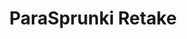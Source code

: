 ---
slug: parasprunki-retake-2126
title: ParaSprunki Retake
description: "ParaSprunki Retake is an exciting online game. Play for free directly in your browser!"
icon: /images/popular_mods/ParaSprunki Retake.png
url: https://wowtbc.net/sprunkin/parasite-retake/index.html
previewImage: /images/popular_mods/ParaSprunki Retake.png
type: popular mods

# SEO配置
seo:
  title: "ParaSprunki Retake - Play Free Online Game | Fun Browser Games"
  description: "ParaSprunki Retake - Play this fun online game for free in your browser. No download required!"
  ogImage: "/images/popular_mods/ParaSprunki Retake.png"
  keywords: "parasprunki-retake-2126, online game, browser game, free game, popular mods game, play online"

videoUrls:
  - https://www.youtube.com/embed/example1
  - https://www.youtube.com/embed/example2

whyPlay:
  title: "Why Play ParaSprunki Retake?"
  items:
    - "Immersive Gameplay: ParaSprunki Retake offers an engaging and immersive gaming experience that will keep you entertained for hours"
    - "Challenging Levels: Test your skills with increasingly difficult challenges and obstacles"
    - "Beautiful Graphics: Enjoy stunning visuals and smooth animations that bring the game world to life"
    - "Regular Updates: New content and features are added regularly to keep the game fresh and exciting"
    - "Free to Play: Experience all the fun without spending a penny"
    - "Community Features: Connect with other players, share strategies, and compete for high scores"
    - "Cross-Platform: Play on any device with a web browser, no downloads required"

features:
  title: "Key Features of ParaSprunki Retake"
  image: "/images/popular_mods/ParaSprunki Retake.png"
  items:
    - "Intuitive Controls: Easy to learn controls make ParaSprunki Retake accessible for players of all skill levels"
    - "Multiple Game Modes: Enjoy various gameplay options that provide different challenges and experiences"
    - "Character Customization: Personalize your gaming experience with unique characters and items"
    - "Achievement System: Complete special tasks to earn rewards and recognition"
    - "Leaderboards: Compete with players worldwide and see who can achieve the highest scores"

characteristics:
  title: "Game Characteristics"
  image: "/images/popular_mods/ParaSprunki Retake.png"
  items:
    - "Genre: Popular mods game with elements of strategy and skill"
    - "Difficulty: Suitable for both casual gamers and those seeking a challenge"
    - "Play Time: Quick sessions or extended gameplay, depending on your preference"
    - "Art Style: Vibrant and engaging visuals that enhance the gaming experience"
    - "Sound Design: Immersive audio that complements the gameplay perfectly"

info: "ParaSprunki Retake is an exciting online game that offers players a unique and engaging gaming experience. With its intuitive controls, stunning visuals, and challenging gameplay, ParaSprunki Retake provides hours of entertainment for players of all ages and skill levels. Whether you're looking for a quick gaming session during a break or an extended play session, ParaSprunki Retake delivers an immersive experience that will keep you coming back for more. The game features multiple levels of increasing difficulty, ensuring that players are constantly challenged as they progress. With regular updates adding new content and features, ParaSprunki Retake remains fresh and exciting, providing endless entertainment options for its growing community of players."

howToPlayIntro: "Welcome to ParaSprunki Retake! This guide will walk you through the basics and help you master the game. Whether you're a beginner or looking to improve your skills, these tips and instructions will enhance your gaming experience."

howToPlaySteps:
  - title: "Getting Started"
    description: "Begin your ParaSprunki Retake adventure by familiarizing yourself with the controls. Use your keyboard or mouse to navigate through the game interface. The tutorial will guide you through the basic mechanics and help you understand the objectives."
  - title: "Understanding the Objectives"
    description: "In ParaSprunki Retake, your main goal is to progress through levels by completing specific objectives. Each level presents unique challenges that require different strategies and approaches."
  - title: "Mastering the Controls"
    description: "Practice using the controls to improve your precision and reaction time. ParaSprunki Retake requires quick reflexes and strategic thinking to overcome obstacles and defeat opponents."
  - title: "Utilizing Power-ups"
    description: "Collect power-ups throughout the game to enhance your abilities and overcome difficult challenges. Each power-up offers unique advantages that can be crucial for success."
  - title: "Developing Strategies"
    description: "As you progress in ParaSprunki Retake, develop effective strategies for different scenarios. Analyze patterns, anticipate challenges, and adapt your approach to maximize your performance."

faq:
  title: "Frequently Asked Questions about ParaSprunki Retake"
  items:
    - question: "Is ParaSprunki Retake free to play?"
      answer: "Yes, ParaSprunki Retake is completely free to play directly in your web browser. No downloads or purchases are required to enjoy the full game experience."
    - question: "Can I play ParaSprunki Retake on mobile devices?"
      answer: "Yes, ParaSprunki Retake is optimized for both desktop and mobile play. You can enjoy the game on any device with a web browser and internet connection."
    - question: "Are there any in-game purchases?"
      answer: "While ParaSprunki Retake is free to play, there may be optional in-game purchases available for cosmetic items or additional features that don't affect core gameplay."
    - question: "How often is ParaSprunki Retake updated?"
      answer: "The developers regularly update ParaSprunki Retake with new content, features, and improvements based on player feedback and game performance."
    - question: "Can I play ParaSprunki Retake offline?"
      answer: "Currently, ParaSprunki Retake requires an internet connection to play as it's a browser-based online game."
    - question: "Is ParaSprunki Retake suitable for children?"
      answer: "Yes, ParaSprunki Retake is designed to be family-friendly and suitable for players of all ages."
    - question: "How do I report bugs or issues?"
      answer: "If you encounter any problems while playing ParaSprunki Retake, you can report them through the game's support page or contact the developers directly through their website."
    - question: "Still Have Questions?"
      answer: "If you have additional questions about ParaSprunki Retake that aren't covered in this FAQ, please visit our support center or contact our customer service team for assistance."
---